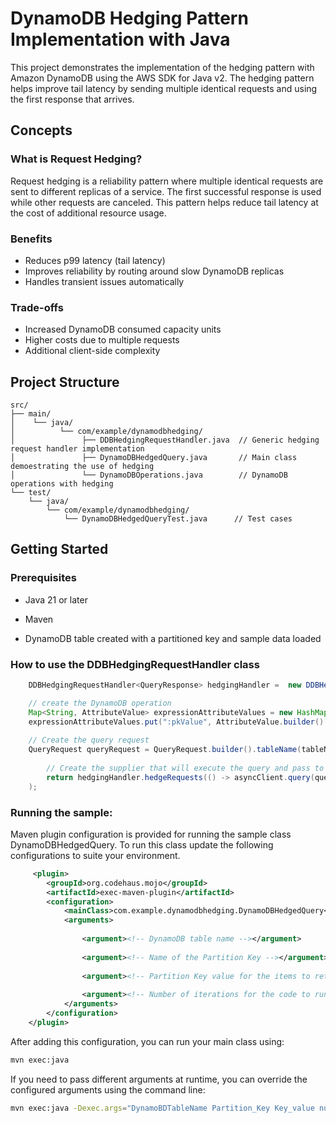 # DynamoDB Hedging Pattern Implementation with Java

This project demonstrates the implementation of the hedging pattern with Amazon DynamoDB using the AWS SDK for Java v2. The hedging pattern helps improve tail latency by sending multiple identical requests and using the first response that arrives.

## Concepts

### What is Request Hedging?
Request hedging is a reliability pattern where multiple identical requests are sent to different replicas of a service. The first successful response is used while other requests are canceled. This pattern helps reduce tail latency at the cost of additional resource usage.

### Benefits
- Reduces p99 latency (tail latency)
- Improves reliability by routing around slow DynamoDB replicas
- Handles transient issues automatically

### Trade-offs
- Increased DynamoDB consumed capacity units
- Higher costs due to multiple requests
- Additional client-side complexity

## Project Structure

```
src/
├── main/
│    └── java/
│          └── com/example/dynamodbhedging/
│               ├── DDBHedgingRequestHandler.java  // Generic hedging request handler implementation
│               ├── DynamoDBHedgedQuery.java       // Main class demoestrating the use of hedging
│               └── DynamoDBOperations.java        // DynamoDB operations with hedging
└── test/
    └── java/
        └── com/example/dynamodbhedging/
            └── DynamoDBHedgedQueryTest.java      // Test cases

```
## Getting Started
### Prerequisites

* Java 21 or later

* Maven 

* DynamoDB table created with a partitioned key and sample data loaded

### How to use the DDBHedgingRequestHandler class
```java
    DDBHedgingRequestHandler<QueryResponse> hedgingHandler =  new DDBHedgingRequestHandler();

    // create the DynamoDB operation 
    Map<String, AttributeValue> expressionAttributeValues = new HashMap<>();
    expressionAttributeValues.put(":pkValue", AttributeValue.builder().s(partitionKeyValue).build());
    
    // Create the query request
    QueryRequest queryRequest = QueryRequest.builder().tableName(tableName).keyConditionExpression(partitionKeyName + " = :pkValue").expressionAttributeValues(expressionAttributeValues).build();
    
        // Create the supplier that will execute the query and pass to the hedgeRequests() method of the DDBHedgingRequestHandler class
        return hedgingHandler.hedgeRequests(() -> asyncClient.query(queryRequest), List.of(50) // Delays in milliseconds for hedge requests, you can pass multiple values if you wish to do multiple hedging calls
    );
```

### Running the sample: 

Maven plugin configuration is provided for running the sample class DynamoDBHedgedQuery.
To run this class update the following configurations to suite your environment.

```xml
     <plugin>
        <groupId>org.codehaus.mojo</groupId>
        <artifactId>exec-maven-plugin</artifactId>
        <configuration>
            <mainClass>com.example.dynamodbhedging.DynamoDBHedgedQuery</mainClass>
            <arguments>
               
                <argument><!-- DynamoDB table name --></argument>
                
                <argument><!-- Name of the Partition Key --></argument>
                
                <argument><!-- Partition Key value for the items to retrieve --></argument>
                
                <argument><!-- Number of iterations for the code to run --></argument>
            </arguments>
        </configuration>
    </plugin>
```
After adding this configuration, you can run your main class using:

```bash
mvn exec:java
```

If you need to pass different arguments at runtime, you can override the configured arguments using the command line:

```bash
mvn exec:java -Dexec.args="DynamoBDTableName Partition_Key Key_value number_of_iterations"
```

